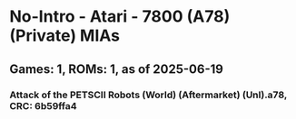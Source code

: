 # No-Intro - Atari - 7800 (A78) (Private) MIAs
## Games: 1, ROMs: 1, as of 2025-06-19

### Attack of the PETSCII Robots (World) (Aftermarket) (Unl).a78, CRC: 6b59ffa4
